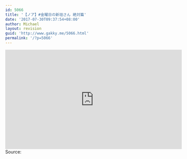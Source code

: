 ```yaml
---
id: 5066
title: '【ノア】#金曜日の新垣さん 絶対篇'
date: '2017-07-30T09:37:54+08:00'
author: Michael
layout: revision
guid: 'http://www.gakky.me/5066.html'
permalink: '/?p=5066'
---
```


<iframe allowfullscreen="allowfullscreen" frameborder="0" height="315" loading="lazy" src="https://www.youtube.com/embed/pKBKG9H9U1g" width="560"></iframe>  
Source: <https://www.youtube.com/watch?v=pKBKG9H9U1g>